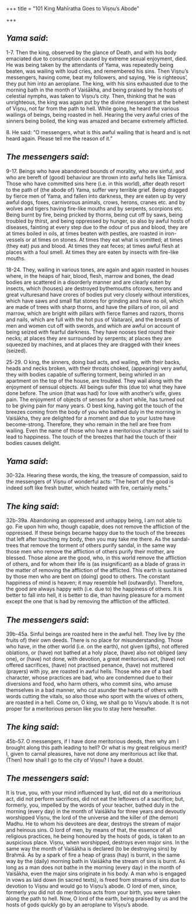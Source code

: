 +++
title = "101 King Mahīratha Goes to Viṣṇu’s Abode"

+++
 

## *Yama said*:

1-7. Then the king, observed by the glance of Death, and with his body emaciated due to consumption caused by extreme sexual enjoyment, died. He was being taken by the attendants of Yama, was repeatedly being beaten, was wailing with loud cries, and remembered his sins. Then Viṣṇu’s messengers, having come, beat my followers, and saying, ‘He is righteous’, they put him into an aeroplane. The king, with his sins exhausted due to the morning bath in the month of Vaiśākha, and being praised by the hosts of celestial nymphs, was taken to Viṣṇu’s city. Then, thinking that he was unrighteous, the king was again put by the divine messengers at the behest of Viṣṇu, not far from the path to hell. While going, he heard the various wailings of beings, being roasted in hell. Hearing the very awful cries of the sinners being boiled, the king was amazed and became extremely afflicted.

8\. He said: “O messengers, what is this awful wailing that is heard and is not heard again. Please tell me the reason of it.”

## *The messengers said*:

9-17. Beings who have abandoned bounds of morality, who are sinful, and who are bereft of (good) behaviour are thrown into awful hells like Tāmisra. Those who have committed sins here (i.e. in this world), after death resort to the path of (the abode of) Yama, suffer very terrible grief. Being dragged by fierce men of Yama, and fallen into darkness, they are eaten up by very awful dogs, foxes, carnivorous animals, crows, herons, cranes etc. and by wolves and tigers having fire-like mouths and by serpents, scorpions etc. Being burnt by fire, being pricked by thorns, being cut off by saws, being troubled by thirst, and being oppressed by hunger, so also by awful hosts of diseases, fainting at every step due to the odour of pus and blood, they are at times boiled in oils, at times beaten with pestles, are roasted in iron-vessels or at times on stones. At times they eat what is vomitted; at times (they eat) pus and blood. At times they eat feces; at times awful flesh at places with a foul smell. At times they are eaten by insects with fire-like mouths.

18-24. They, wailing in various tones, are again and again roasted in houses where, in the heaps of hair, blood, flesh, marrow and bones, the dead bodies are scattered in a disorderly manner and are clearly eaten by insects, which (houses) are destroyed bythemouths ofcrows, herons and great vulturesand have crores of bodies put very closely without interstices, which have saws and small flat stones for grinding and have no oil, which are made of trees with sharp thorns, and have the pillars of iron, oil and marrow, which are bright with pillars with fierce flames and razors, thorns and nails, which are full with the hot pus of Vaitaraṇī, and the breasts of men and women cut off with swords, and which are awful on account of being seized with fearful darkness. They have nooses tied round their necks; at places they are surrounded by serpents; at places they are squeezed by machines, and at places they are dragged with their knees (seized).

25-29. O king, the sinners, doing bad acts, and wailing, with their backs, heads and necks broken, with their throats choked, (appearing) very awful, they with bodies capable of suffering torment, being whirled in an apartment on the top of the house, are troubled. They wail along with the enjoyment of sensual objects. All beings sufer this (due to) what they have done before. The union (that was had) for love with another’s wife, gives pain. The enjoyment of objects of senses for a short while, has turned out to be giving pain for many years. O best king, having got the touch of the breezes coming from the body of you who bathed duly in the morning in Vaiśākha, they are delighted for a moment and due to your lustre have become-strong. Therefore, they who remain in the hell are free from wailing. Even the name of those who have a meritorious character is said to lead to happiness. The touch of the breezes that had the touch of their bodies causes delight.

## *Yama said*:

30-32a. Hearing these words, the king, the treasure of compassion, said to the messengers of Viṣṇu of wonderful acts: “The heart of the good is indeed soft like fresh butter, which heated with fire, certainly melts.”

## *The* *king said*:

32b-39a. Abandoning an oppressed and unhappy being, I am not able to go. Fie upon him who, though capable, does not remove the affliction of the oppressed. If these beings became happy due to the touch of the breezes that left after touching my body, then you may take me there. As the sandal-trees that remove the torment of others purify sandal, in the same way those men who remove the affliction of others purify their mother, are blessed. Those alone are the good, who, in this world remove the affliction of others, and for whom their life is (as insignificant) as a blade of grass in the matter of removing the affliction of the afflicted. This earth is sustained by those men who are bent on (doing) good to others. The constant happiness of mind is heaven; it may resemble hell (outwardly). Therefore, the good are always happy with (i.e. due to) the happiness of others. It is better to fall into hell, it is better to die, than having pleasure for a moment except the one that is had by removing the affliction of the afflicted.

## *The messengers said*:

39b-45a. Sinful beings are roasted here in the awful hell. They live by (the fruits of) their own deeds. There is no place for misunderstanding. Those who have, in the other world (i.e. on the earth), not given (gifts), not offered oblations, or (have) not bathed at a holy place, (have) also not obliged (any one), or (have) not done, with devotion, a great meritorious act, (have) not offered sacrifices, (have) not practised penance, (have) not muttered (prayers) with joy, are roasted in awful hells. Those who are of a bad character, whose practices are bad, who are condemned due to their diversions and food, who harm others, who commit sins, who amuse themselves in a bad manner, who cut asunder the hearts of others with words cutting the vitals, so also those who sport with the wives of others, are roasted in a hell. Come on, O king, we shall go to Viṣṇu’s abode. It is not proper for a meritorious person like you to stay here hereafter.

## *The king said*:

45b-57. O messengers, if I have done meritorious deeds, then why am I brought along this path leading to hell? Or what is my great religious merit? I, given to carnal pleasures, have not done any meritorious act like that. (Then) how shall I go to the city of Viṣṇu? I have a doubt.

## *The messengers said*:

It is true, you, with your mind influenced by lust, did not do a meritorious act, did not perform sacrifices, did not eat the leftovers of a sacrifice; but, formerly, you, impelled by the words of your teacher, bathed duly in the morning (every day) in the month of Vaiśākha for three years and devoutly worshipped Viṣṇu, the lord of the universe and the killer of (the demon) Madhu. He to whom his devotees are dear, destroys the stream of major and heinous sins. O lord of men, by means of that, the essence of all religious practices, he being honoured by the hosts of gods, is taken to an auspicious place. Viṣṇu, when worshipped, destroys even major sins. In the same way the month of Vaiśākha is declared (to be destroying sins) by Brahmā. As by a spark of fire a heap of grass (hay) is burnt, in the same way by the (daily) morning bath in Vaiśākha the stream of sins is burnt. As long as a man does not bathe in the morning (every day) in the month of Vaiśākha, even the major sins originate in his body. A man who is engaged in vows as laid down (in sacred texts), is freed from streams of sins due to devotion to Viṣṇu and would go to Viṣṇu’s abode. O lord of men, since, formerly you did not do meritorious acts from your birth, you were taken along the path to hell. Now, O lord of the earth, being praised by us and the hosts of gods quickly go by an aeroplane to Viṣṇu’s abode.


